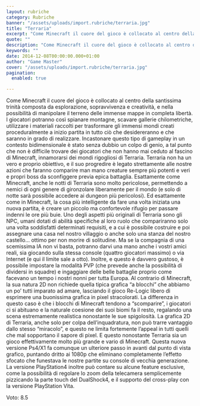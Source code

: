 ```yaml
---
layout: rubriche
category: Rubriche
banner: "/assets/uploads/import.rubriche/terraria.jpg"
title: "Terraria"
excerpt: "Come Minecraft il cuore del gioco è collocato al centro della santissima trinità composta da esplorazione, sopravvivenza e creatività, e nella possibilità di manipolare il terreno delle immense mappe in completa libertà. I giocatori potranno così spianare montagne, scavare gallerie chilometriche, utilizzare i materiali raccolti per trasformare gli immensi mondi creati proceduralmente a inizio partita [&hellip"
quote: ""
description: "Come Minecraft il cuore del gioco è collocato al centro della santissima trinità composta da esplorazione, sopravvivenza e creatività, e nella possibilità di manipolare il terreno delle immense mappe in completa libertà. I giocatori potranno così spianare montagne, scavare gallerie chilometriche, utilizzare i materiali raccolti per trasformare gli immensi mondi creati proceduralmente a inizio partita [&hellip"
keywords: ""
date: 2014-12-08T00:00:00.000+01:00
author: "Game Master"
cover: "/assets/uploads/import.rubriche/terraria.jpg"
pagination:
  enabled: true

---
```


[](https://hotmc.com/wp-content/uploads/2014/12/terraria.jpg)

Come Minecraft il cuore del gioco è collocato al centro della santissima trinità composta da esplorazione, sopravvivenza e creatività, e nella possibilità di manipolare il terreno delle immense mappe in completa libertà. I giocatori potranno così spianare montagne, scavare gallerie chilometriche, utilizzare i materiali raccolti per trasformare gli immensi mondi creati proceduralmente a inizio partita in tutto ciò che desidereranno e che saranno in grado di realizzare. Incastonare questo tipo di gameplay in un contesto bidimensionale è stato senza dubbio un colpo di genio, a tal punto che non è difficile trovare dei giocatori che non hanno mai ceduto al fascino di Minecraft, innamorarsi dei mondi rigogliosi di Terraria. Terraria non ha un vero e proprio obiettivo, e il suo progredire è legato strettamente alle nostre azioni che faranno comparire man mano creature sempre più potenti e veri e propri boss da sconfiggere previa epica battaglia. Esattamente come Minecraft, anche le notti di Terraria sono molto pericolose, permettendo a nemici di ogni genere di gironzolare liberamente per il mondo (e solo di notte sarà possibile accedere ai dungeon più pericolosi). Ed esattamente come in Minecraft, la cosa più intelligente da fare una volta iniziata una nuova partita, è creare un piccolo ma confortevole rifugio per passare indenni le ore più buie. Uno degli aspetti più originali di Terraria sono gli NPC, umani dotati di abilità specifiche al loro ruolo che compariranno solo una volta soddisfatti determinati requisiti, e a cui è possibile costruire e poi assegnare una casa nel nostro villaggio o anche solo una stanza del nostro castello… ottimo per non morire di solitudine. Ma se la compagnia di una scemissima IA non vi basta, potranno darvi una mano anche i vostri amici reali, sia giocando sulla stessa console (quattro giocatori massimo) o via Internet (e qui il limite sale a otto). Inoltre, e questo è davvero gustoso, è possibile impostare la modalità PVP (che prevede anche la possibilità di dividersi in squadre) e ingaggiare delle belle battaglie proprio come facevano un tempo i nostri nonni per tutta Europa. Al contrario di Minecraft, la sua natura 2D non richiede quella tipica grafica “a blocchi” che abbiamo un po’ tutti imparato ad amare, lasciando il gioco Re-Logic libero di esprimere una buonissima grafica in pixel stracolorati. La differenza in questo caso è che i blocchi di Minecraft tendono a “scomparire”, i giocatori ci si abituano e la naturale coesione dei suoi biomi fa il resto, regalando una scena estremamente realistica nonostante le sue spigolosità. La grafica 2D di Terraria, anche solo per colpa dell’inquadratura, non può trarre vantaggio dallo stesso “miracolo”, e questo ne limita fortemente l’appeal in tutti quelli che mal sopportano il sapore di pixel. E questo nonostante Terraria sia un gioco effettivamente molto più grande e vario di Minecraft. Questa nuova versione Ps4/X1 fa comunque un ulteriore passo in avanti dal punto di vista grafico, puntando dritto ai 1080p che eliminano completamente l’effetto sfocato che funestava le nostre partite su console di vecchia generazione. La versione PlayStation4 inoltre può contare su alcune feature esclusive, come la possibilità di regolare lo zoom della telecamera semplicemente pizzicando la parte touch del DualShock4, e il supporto del cross-play con la versione PlayStation Vita.

Voto: 8.5